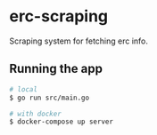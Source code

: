 # erc-scraping
Scraping system for fetching erc info.

## Running the app

```bash
# local
$ go run src/main.go

# with docker
$ docker-compose up server
```
